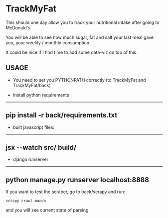 # TrackMyFat

This should one day allow you to track your nutritional intake after going to McDonald's 

You will be able to see how much sugar, fat and salt your last meal gave you, your weekly / monthly consumption

It could be nice if I find time to add some data-viz on top of this.

USAGE
-----

- You need to set you PYTHONPATH correctly (to TrackMyFat and TrackMyFat/back)

- Install python requirements
---
pip install -r back/requirements.txt
---

- built javascript files:
---
jsx --watch src/ build/
---

- django runserver
---
python manage.py runserver localhost:8888
---

If you want to test the scraper, go to back/scrapy and run:

```
scrapy crawl macdo
```

and you will see current state of parsing
